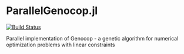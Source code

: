 ParallelGenocop.jl
==================
[![Build Status](https://travis-ci.org/display-none/ParallelGenocop.jl.svg?branch=master)](https://travis-ci.org/display-none/ParallelGenocop.jl)

Parallel implementation of Genocop - a genetic algorithm for numerical optimization problems with linear constraints
